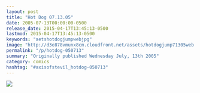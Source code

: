 ```yaml
---
layout: post
title: "Hot Dog 07.13.05"
date: 2005-07-13T00:00:00-0500
release_date: 2015-04-17T13:45:13-0500
lastmod: 2015-04-17T13:45:13-0500
keywords: "aetshotdogjumpwebjpg"
image: "http://d3e878vmunx8cm.cloudfront.net/assets/hotdogjump71305web.jpg"
permalink: "/p/hotdog-050713"
summary: "Originally published Wednesday July, 13th 2005"
category: comics
hashtag: "#axisofstevil_hotdog-050713"
---
```


![](http://d3e878vmunx8cm.cloudfront.net/assets/hotdogjump71305web.jpg)
